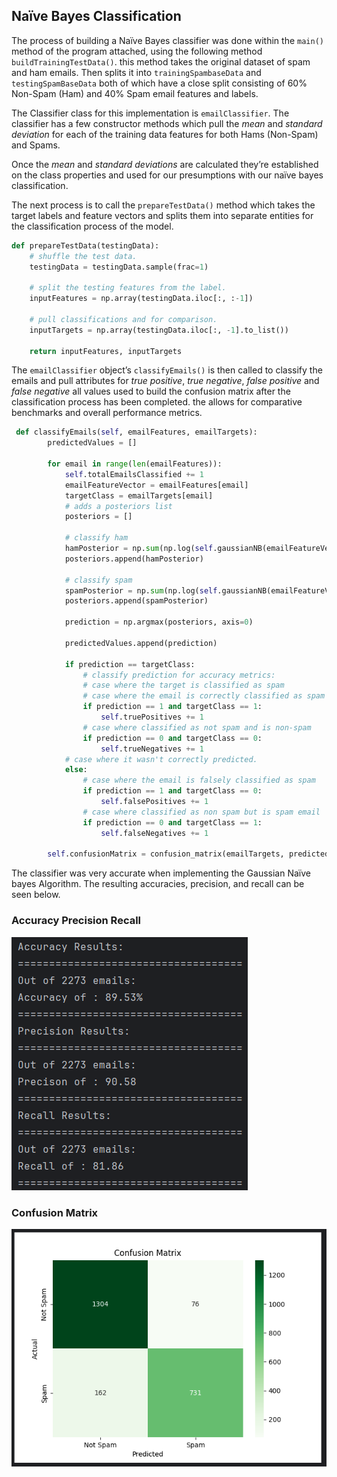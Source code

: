## Naïve Bayes Classification

The process of building a Naïve Bayes classifier was done within the `main()` method of the program attached, using the following method
`buildTrainingTestData()`. this method takes the original dataset of spam and ham emails. Then splits it into `trainingSpambaseData` and `testingSpamBaseData` both of which have a close split consisting of 60% Non-Spam (Ham) and 40% Spam email features and labels.

The Classifier class for this implementation is `emailClassifier`. The classifier has a few constructor methods which pull the _mean_ and _standard deviation_ for each of the training data features for both Hams (Non-Spam) and Spams.

Once the _mean_ and _standard deviations_ are calculated they’re established on the class properties and used for our presumptions with our naïve bayes classification.

The next process is to call the `prepareTestData()` method which takes the target labels and feature vectors and splits them into separate entities for the classification process of the model.

```python
def prepareTestData(testingData):
    # shuffle the test data.
    testingData = testingData.sample(frac=1)

    # split the testing features from the label.
    inputFeatures = np.array(testingData.iloc[:, :-1])

    # pull classifications and for comparison.
    inputTargets = np.array(testingData.iloc[:, -1].to_list())

    return inputFeatures, inputTargets
```

The `emailClassifier` object’s `classifyEmails()` is then called to classify the emails and pull attributes for _true positive_, _true negative_, _false positive_ and _false negative_ all values used to build the confusion matrix after the classification process has been completed. the allows for comparative benchmarks and overall performance metrics.

```python
 def classifyEmails(self, emailFeatures, emailTargets):
        predictedValues = []

        for email in range(len(emailFeatures)):
            self.totalEmailsClassified += 1
            emailFeatureVector = emailFeatures[email]
            targetClass = emailTargets[email]
            # adds a posteriors list
            posteriors = []

            # classify ham
            hamPosterior = np.sum(np.log(self.gaussianNB(emailFeatureVector, self.hamsMean, self.hamsStd)) + np.log(self.trainingHamClassPrior))
            posteriors.append(hamPosterior)

            # classify spam
            spamPosterior = np.sum(np.log(self.gaussianNB(emailFeatureVector, self.spamsMean, self.spamsStd)) + np.log(self.trainingSpamClassPrior))
            posteriors.append(spamPosterior)

            prediction = np.argmax(posteriors, axis=0)

            predictedValues.append(prediction)

            if prediction == targetClass:
                # classify prediction for accuracy metrics:
                # case where the target is classified as spam
                # case where the email is correctly classified as spam
                if prediction == 1 and targetClass == 1:
                    self.truePositives += 1
                # case where classified as not spam and is non-spam
                if prediction == 0 and targetClass == 0:
                    self.trueNegatives += 1
            # case where it wasn't correctly predicted.
            else:
                # case where the email is falsely classified as spam
                if prediction == 1 and targetClass == 0:
                    self.falsePositives += 1
                # case where classified as non spam but is spam email
                if prediction == 0 and targetClass == 1:
                    self.falseNegatives += 1

        self.confusionMatrix = confusion_matrix(emailTargets, predictedValues)
```

The classifier was very accurate when implementing the Gaussian Naïve bayes Algorithm. The resulting accuracies, precision, and recall can be seen below.

### Accuracy Precision Recall

![Accuracy Precision Recall](./img/Accuracy_Precision_Recall.png)

### Confusion Matrix

![Confusion_Matrix](./img/Confusion_Matrix_Ham_Spam.png)
